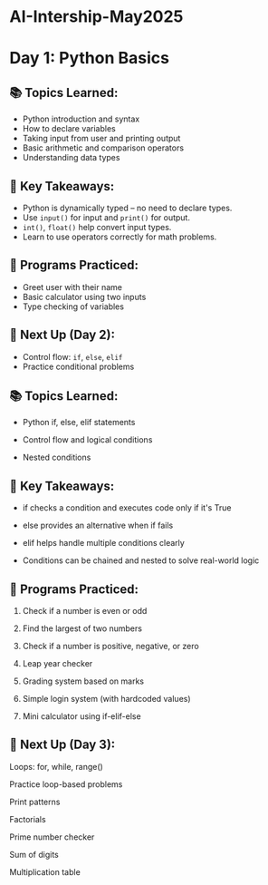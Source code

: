 # AI-Intership-May2025
# Day 1: Python Basics

## 📚 Topics Learned:
- Python introduction and syntax
- How to declare variables
- Taking input from user and printing output
- Basic arithmetic and comparison operators
- Understanding data types

## 🧠 Key Takeaways:
- Python is dynamically typed – no need to declare types.
- Use `input()` for input and `print()` for output.
- `int()`, `float()` help convert input types.
- Learn to use operators correctly for math problems.

## 🧪 Programs Practiced:
- Greet user with their name
- Basic calculator using two inputs
- Type checking of variables

## 📌 Next Up (Day 2):
- Control flow: `if`, `else`, `elif`
- Practice conditional problems

## 📚 Topics Learned:

- Python if, else, elif statements

- Control flow and logical conditions

- Nested conditions


## 🧠 Key Takeaways:

- if checks a condition and executes code only if it's True

- else provides an alternative when if fails

- elif helps handle multiple conditions clearly

- Conditions can be chained and nested to solve real-world logic


## 🧪 Programs Practiced:

1. Check if a number is even or odd

2. Find the largest of two numbers

3. Check if a number is positive, negative, or zero

4. Leap year checker

5. Grading system based on marks

6. Simple login system (with hardcoded values)

7. Mini calculator using if-elif-else


## 📌 Next Up (Day 3):

Loops: for, while, range()

Practice loop-based problems

Print patterns

Factorials

Prime number checker

Sum of digits

Multiplication table




